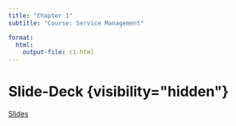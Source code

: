 ```yaml
---
title: "Chapter 1"  
subtitle: "Course: Service Management"

format: 
  html:
    output-file: c1.html
---
```


# Slide-Deck {visibility="hidden"}

[Slides](s-administrivia.html)